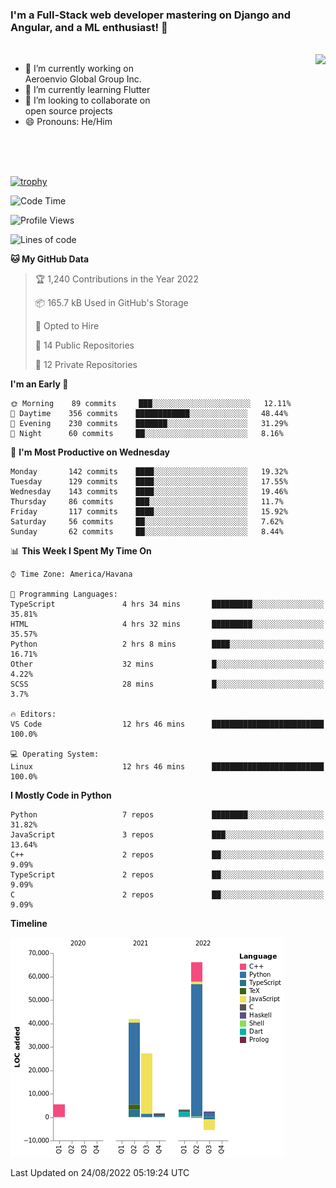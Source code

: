 ### I'm a Full-Stack web developer mastering on Django and Angular, and a ML enthusiast!  👋

<br/>

<img align="right" height="250"  src="https://media1.giphy.com/media/qgQUggAC3Pfv687qPC/giphy.gif?cid=ecf05e470ttfxgsj072btembitu1zn4ti3t3cdyg4jo5b3by&rid=giphy.gif&ct=g" />

 <div style="width:50%">
    <ul>
      <li>🔭 I’m currently working on Aeroenvio Global Group Inc.</li>
      <li>🌱 I’m currently learning Flutter</li>
      <li>👯 I’m looking to collaborate on open source projects</li>
      <li>😄 Pronouns: He/Him</li>
<!--       <li>⚡ Fun fact: I started my first professional project for a company as web dev without knowing any JS </li> -->
    </ul>
  </div>
  
<br/><br/><br/>

[![trophy](https://github-profile-trophy.vercel.app/?username=dfg-98&row=3&column=3&theme=monokai)](https://github.com/ryo-ma/github-profile-trophy)


<!--START_SECTION:waka-->
![Code Time](http://img.shields.io/badge/Code%20Time-408%20hrs%2016%20mins-blue)

![Profile Views](http://img.shields.io/badge/Profile%20Views-0-blue)

![Lines of code](https://img.shields.io/badge/From%20Hello%20World%20I%27ve%20Written-142%20Thousand%20lines%20of%20code-blue)

**🐱 My GitHub Data** 

> 🏆 1,240 Contributions in the Year 2022
 > 
> 📦 165.7 kB Used in GitHub's Storage 
 > 
> 💼 Opted to Hire
 > 
> 📜 14 Public Repositories 
 > 
> 🔑 12 Private Repositories  
 > 
**I'm an Early 🐤** 

```text
🌞 Morning    89 commits     ███░░░░░░░░░░░░░░░░░░░░░░   12.11% 
🌆 Daytime    356 commits    ████████████░░░░░░░░░░░░░   48.44% 
🌃 Evening    230 commits    ███████░░░░░░░░░░░░░░░░░░   31.29% 
🌙 Night      60 commits     ██░░░░░░░░░░░░░░░░░░░░░░░   8.16%

```
📅 **I'm Most Productive on Wednesday** 

```text
Monday       142 commits    ████░░░░░░░░░░░░░░░░░░░░░   19.32% 
Tuesday      129 commits    ████░░░░░░░░░░░░░░░░░░░░░   17.55% 
Wednesday    143 commits    ████░░░░░░░░░░░░░░░░░░░░░   19.46% 
Thursday     86 commits     ███░░░░░░░░░░░░░░░░░░░░░░   11.7% 
Friday       117 commits    ████░░░░░░░░░░░░░░░░░░░░░   15.92% 
Saturday     56 commits     ██░░░░░░░░░░░░░░░░░░░░░░░   7.62% 
Sunday       62 commits     ██░░░░░░░░░░░░░░░░░░░░░░░   8.44%

```


📊 **This Week I Spent My Time On** 

```text
⌚︎ Time Zone: America/Havana

💬 Programming Languages: 
TypeScript               4 hrs 34 mins       █████████░░░░░░░░░░░░░░░░   35.81% 
HTML                     4 hrs 32 mins       █████████░░░░░░░░░░░░░░░░   35.57% 
Python                   2 hrs 8 mins        ████░░░░░░░░░░░░░░░░░░░░░   16.71% 
Other                    32 mins             █░░░░░░░░░░░░░░░░░░░░░░░░   4.22% 
SCSS                     28 mins             █░░░░░░░░░░░░░░░░░░░░░░░░   3.7%

🔥 Editors: 
VS Code                  12 hrs 46 mins      █████████████████████████   100.0%

💻 Operating System: 
Linux                    12 hrs 46 mins      █████████████████████████   100.0%

```

**I Mostly Code in Python** 

```text
Python                   7 repos             ████████░░░░░░░░░░░░░░░░░   31.82% 
JavaScript               3 repos             ███░░░░░░░░░░░░░░░░░░░░░░   13.64% 
C++                      2 repos             ██░░░░░░░░░░░░░░░░░░░░░░░   9.09% 
TypeScript               2 repos             ██░░░░░░░░░░░░░░░░░░░░░░░   9.09% 
C                        2 repos             ██░░░░░░░░░░░░░░░░░░░░░░░   9.09%

```


**Timeline**

![Chart not found](https://raw.githubusercontent.com/dfg-98/dfg-98/main/charts/bar_graph.png) 


 Last Updated on 24/08/2022 05:19:24 UTC
<!--END_SECTION:waka-->
